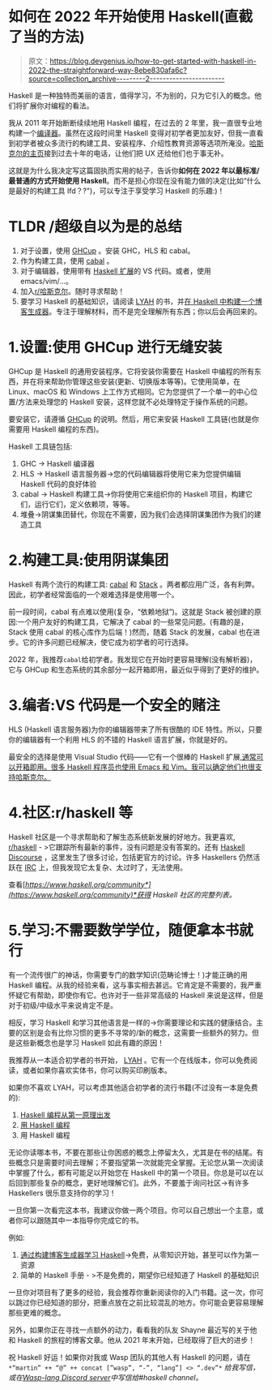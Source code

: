 # 如何在 2022 年开始使用 Haskell(直截了当的方法)

> 原文：<https://blog.devgenius.io/how-to-get-started-with-haskell-in-2022-the-straightforward-way-8ebe830afa6c?source=collection_archive---------2----------------------->

Haskell 是一种独特而美丽的语言，值得学习，不为别的，只为它引入的概念。他们将扩展你对编程的看法。

我从 2011 年开始断断续续地用 Haskell 编程，在过去的 2 年里，我一直很专业地构建一个[编译器](https://github.com/wasp-lang/wasp)。虽然在这段时间里 Haskell 变得对初学者更加友好，但我一直看到初学者被众多流行的构建工具、安装程序、介绍性教育资源等选项所淹没。[哈斯克尔的主页](https://www.haskell.org/)接到过去十年的电话，让他们把 UX 还给他们也于事无补。

这就是为什么我决定写这篇固执而实用的帖子，告诉你**如何在 2022 年以最标准/最普通的方式开始使用 Haskell**。而不是担心你现在没有能力做的决定(比如“什么是最好的构建工具 Ifd？?")，可以专注于享受学习 Haskell 的乐趣:)！

# TLDR /超级自以为是的总结

1.  对于设置，使用 [GHCup](https://www.haskell.org/ghcup/) 。安装 GHC，HLS 和 cabal。
2.  作为构建工具，使用 [cabal](https://cabal.readthedocs.io/) 。
3.  对于编辑器，使用带有 [Haskell 扩展](https://marketplace.visualstudio.com/items?itemName=haskell.haskell)的 VS 代码。或者，使用 emacs/vim/…。
4.  加入[r/哈斯克尔](https://www.reddit.com/r/haskell/)。随时寻求帮助！
5.  要学习 Haskell 的基础知识，请阅读 [LYAH](http://learnyouahaskell.com/) 的书，并[在 Haskell 中构建一个博客生成器](https://lhbg-book.link/)。专注于理解材料，而不是完全理解所有东西；你以后会再回来的。

# 1.设置:使用 GHCup 进行无缝安装

GHCup 是 Haskell 的通用安装程序。它将安装你需要在 Haskell 中编程的所有东西，并在将来帮助你管理这些安装(更新、切换版本等等)。它使用简单，在 Linux、macOS 和 Windows 上工作方式相同。它为您提供了一个单一的中心位置/方法来处理您的 Haskell 安装，这样您就不必处理特定于操作系统的问题。

要安装它，请遵循 [GHCup](https://www.haskell.org/ghcup/#) 的说明。然后，用它来安装 Haskell 工具链(也就是你需要用 Haskell 编程的东西)。

Haskell 工具链包括:

1.  GHC -> Haskell 编译器
2.  HLS -> Haskell 语言服务器->您的代码编辑器将使用它来为您提供编辑 Haskell 代码的良好体验
3.  cabal -> Haskell 构建工具->你将使用它来组织你的 Haskell 项目，构建它们，运行它们，定义依赖项，等等。
4.  堆叠->阴谋集团替代，你现在不需要，因为我们会选择阴谋集团作为我们的建造工具

# 2.构建工具:使用阴谋集团

Haskell 有两个流行的构建工具: [cabal](https://cabal.readthedocs.io/) 和 [Stack](https://docs.haskellstack.org/) 。两者都应用广泛，各有利弊。因此，初学者经常面临的一个艰难选择是使用哪一个。

前一段时间，cabal 有点难以使用(复杂，“依赖地狱”)。这就是 Stack 被创建的原因:一个用户友好的构建工具，它解决了 cabal 的一些常见问题。(有趣的是，Stack 使用 cabal 的核心库作为后端！)然而，随着 Stack 的发展，cabal 也在进步。它的许多问题已经解决，使它成为初学者的可行选择。

2022 年，我推荐`cabal`给初学者。我发现它在开始时更容易理解(没有解析器)，它与 GHCup 和生态系统的其余部分一起开箱即用，最近似乎得到了更好的维护。

# 3.编者:VS 代码是一个安全的赌注

HLS (Haskell 语言服务器)为你的编辑器带来了所有很酷的 IDE 特性。所以，只要你的编辑器有一个利用 HLS 的不错的 Haskell 语言扩展，你就是好的。

最安全的选择是使用 Visual Studio 代码——它有一个很棒的 Haskell 扩展[,通常可以开箱即用。很多 Haskell 程序员也使用 Emacs 和 Vim。我可以确定他们也很支持哈斯克尔。](https://marketplace.visualstudio.com/items?itemName=haskell.haskell)

# 4.社区:r/haskell 等

Haskell 社区是一个寻求帮助和了解生态系统新发展的好地方。我更喜欢, [r/haskell](https://www.reddit.com/r/haskell/) - >它跟踪所有最新的事件，没有问题是没有答案的。还有 [Haskell Discourse](https://discourse.haskell.org/) ，这里发生了很多讨论，包括更官方的讨论。许多 Haskellers 仍然活跃在 [IRC](https://wiki.haskell.org/IRC_channel) 上，但我发现它太复杂、太过时了，无法使用。

查看[*https://www.haskell.org/community*](https://www.haskell.org/community)*获得 Haskell 社区的完整列表。*

# 5.学习:不需要数学学位，随便拿本书就行

有一个流传很广的神话，你需要专门的数学知识(范畴论博士！)才能正确的用 Haskell 编程。从我的经验来看，这与事实相去甚远。它肯定是不需要的，我严重怀疑它有帮助，即使你有它。也许对于一些非常高级的 Haskell 来说是这样，但是对于初级/中级水平来说肯定不是。

相反，学习 Haskell 和学习其他语言是一样的->你需要理论和实践的健康结合。主要的区别是会有比你习惯的更多不寻常的/新的概念，这需要一些额外的努力。但是这些新概念也是学习 Haskell 如此有趣的原因！

我推荐从一本适合初学者的书开始， [LYAH](http://learnyouahaskell.com/) 。它有一个在线版本，你可以免费阅读，或者如果你喜欢实体书，你可以购买印刷版本。

如果你不喜欢 LYAH，可以考虑其他适合初学者的流行书籍(不过没有一本是免费的):

1.  [Haskell 编程从第一原理出发](https://haskellbook.com/)
2.  [用 Haskell 编程](https://www.manning.com/books/get-programming-with-haskell)
3.  用 Haskell 编程

无论你读哪本书，不要在那些让你困惑的概念上停留太久，尤其是在书的结尾。有些概念只是需要时间去理解；不要指望第一次就能完全掌握。无论您从第一次阅读中掌握了什么，都有可能足以开始您在 Haskell 中的第一个项目。你总是可以在以后回到那些复杂的概念，更好地理解它们。此外，不要羞于询问社区->有许多 Haskellers 很乐意支持你的学习！

一旦你第一次看完这本书，我建议你做一两个项目。你可以自己想出一个主意，或者你可以跟随其中一本指导你完成它的书。

例如:

1.  [通过构建博客生成器学习 Haskell](https://lhbg-book.link/)->免费，从零知识开始，甚至可以作为第一资源
2.  简单的 Haskell 手册 - >不是免费的，期望你已经知道了 Haskell 的基础知识

一旦你对项目有了更多的经验，我会推荐你重新阅读你的入门书籍。这一次，你可以跳过你已经知道的部分，把重点放在之前比较混乱的地方。你可能会更容易理解那些更难的概念。

另外，如果你正在寻找一点额外的动力，看看我的队友 Shayne 最近写的关于他和 Haskell 的旅程的博客文章。他从 2021 年末开始，已经取得了巨大的进步！

祝 Haskell 好运！如果你对我或 Wasp 团队的其他人有 Haskell 的问题，请在 `*“martin” ++ “@” ++ concat [”wasp”, “-”, “lang”] <> “.dev”*` *给我写信，或在*[*Wasp-lang Discord server*](https://discord.gg/rzdnErX)*中写信给#haskell channel。*